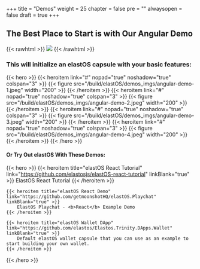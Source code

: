 +++
title = "Demos"
weight = 25
chapter = false
pre = ""
alwaysopen = false
draft = true
+++

## The Best Place to Start is with Our Angular Demo

{{< rawhtml >}}
    <img src="/build/elastos/setup/demo-template.png" style="max-height: 200px;"/>
{{< /rawhtml >}}

### This will initialize an elastOS capsule with your basic features:

{{< hero >}}
    {{< heroitem link="#" nopad="true" noshadow="true" colspan="3" >}}
        {{< figure src="/build/elastOS/demos_imgs/angular-demo-1.jpeg" width="200" >}}
    {{< /heroitem >}}
    {{< heroitem link="#" nopad="true" noshadow="true" colspan="3" >}}
        {{< figure src="/build/elastOS/demos_imgs/angular-demo-2.jpeg" width="200" >}}
    {{< /heroitem >}}
    {{< heroitem link="#" nopad="true" noshadow="true" colspan="3" >}}
        {{< figure src="/build/elastOS/demos_imgs/angular-demo-3.jpeg" width="200" >}}
    {{< /heroitem >}}
    {{< heroitem link="#" nopad="true" noshadow="true" colspan="3" >}}
        {{< figure src="/build/elastOS/demos_imgs/angular-demo-4.jpeg" width="200" >}}
    {{< /heroitem >}}
{{< /hero >}}

#### Or Try Out elastOS With These Demos:

{{< hero >}}
    {{< heroitem title="elastOS React Tutorial" link="https://github.com/elastosjs/elastOS-react-tutorial" linkBlank="true" >}}
        ElastOS React Tutorial
    {{< /heroitem >}}
    
    {{< heroitem title="elastOS React Demo" link="https://github.com/getmoonshotHQ/elastOS.Playchat" linkBlank="true" >}}
        ElastOS Playchat - <b>React</b> Example Demo
    {{< /heroitem >}}
    
    {{< heroitem title="elastOS Wallet DApp" link="https://github.com/elastos/Elastos.Trinity.DApps.Wallet" linkBlank="true" >}}
        Default elastOS wallet capsule that you can use as an example to start building your own wallet.
    {{< /heroitem >}}
{{< /hero >}}

